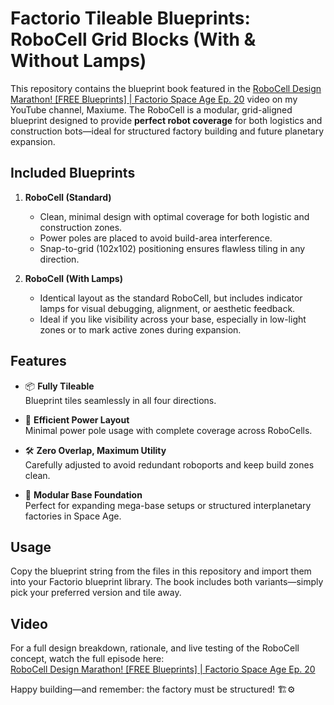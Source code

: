 # Factorio Tileable Blueprints: RoboCell Grid Blocks (With & Without Lamps)

This repository contains the blueprint book featured in the [RoboCell Design Marathon! [FREE Blueprints] | Factorio Space Age Ep. 20](https://www.youtube.com/watch?v=TG_-7L9bm1s) video on my YouTube channel, Maxiume. The RoboCell is a modular, grid-aligned blueprint designed to provide **perfect robot coverage** for both logistics and construction bots—ideal for structured factory building and future planetary expansion.

## Included Blueprints

1. **RoboCell (Standard)**  
   - Clean, minimal design with optimal coverage for both logistic and construction zones.  
   - Power poles are placed to avoid build-area interference.  
   - Snap-to-grid (102x102) positioning ensures flawless tiling in any direction.

2. **RoboCell (With Lamps)**  
   - Identical layout as the standard RoboCell, but includes indicator lamps for visual debugging, alignment, or aesthetic feedback.  
   - Ideal if you like visibility across your base, especially in low-light zones or to mark active zones during expansion.

## Features

- 📦 **Fully Tileable**  
  Blueprint tiles seamlessly in all four directions.

- 🔌 **Efficient Power Layout**  
  Minimal power pole usage with complete coverage across RoboCells.

- 🛠️ **Zero Overlap, Maximum Utility**  
  Carefully adjusted to avoid redundant roboports and keep build zones clean.

- 🧱 **Modular Base Foundation**  
  Perfect for expanding mega-base setups or structured interplanetary factories in Space Age.

## Usage

Copy the blueprint string from the files in this repository and import them into your Factorio blueprint library. The book includes both variants—simply pick your preferred version and tile away.

## Video

For a full design breakdown, rationale, and live testing of the RoboCell concept, watch the full episode here:  
[RoboCell Design Marathon! [FREE Blueprints] | Factorio Space Age Ep. 20](https://www.youtube.com/watch?v=TG_-7L9bm1s)

Happy building—and remember: the factory must be structured! 🏗️⚙️
